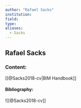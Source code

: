 ```yaml
---
author: "Rafael Sacks"
institution:
field:
type:
aliases:
  - Sacks
---
```


## Rafael Sacks

### Content:
[[@Sacks2018-cv|BIM Handbook]]

#### Bibliography:

![[@Sacks2018-cv]]